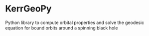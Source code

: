 # KerrGeoPy
Python library to compute orbital properties and solve the geodesic equation for bound orbits around a spinning black hole
